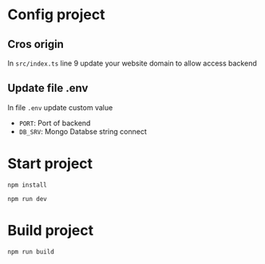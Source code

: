 # Config project
## Cros origin

In `src/index.ts` line 9 update your website domain to allow access backend

## Update file .env

In file `.env` update custom value
  - `PORT`: Port of backend
  - `DB_SRV`: Mongo Databse string connect

# Start project

```
npm install
```

```
npm run dev
```
# Build project

```
npm run build
```

